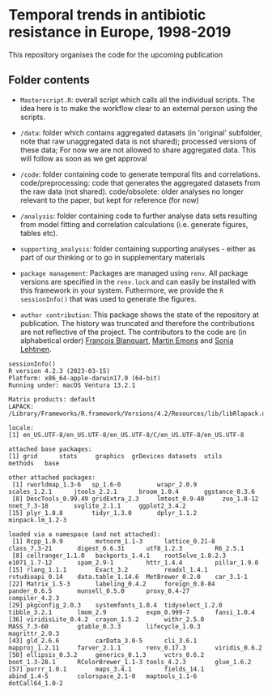 # Temporal trends in antibiotic resistance in Europe, 1998-2019

This repository organises the code for the upcoming publication

## Folder contents

- `Masterscript.R`: overall script which calls all the individual scripts. The idea here is to make the workflow clear to an external person using the scripts.

- `/data`: folder which contains aggregated datasets (in 'original' subfolder, note that raw unaggregated data is not shared); processed versions of these data; For now we are not allowed to share aggregated data. This will follow as soon as we get approval

- `/code`: folder containing code to generate temporal fits and correlations.
code/preprocessing: code that generates the aggregated datasets from the raw data (not shared).
code/obsolete: older analyses no longer relevant to the paper, but kept for reference (for now)

- `/analysis`: folder containing code to further analyse data sets resulting from model fitting and correlation calculations (i.e. generate figures, tables etc).

- `supporting_analysis`: folder containing supporting analyses - either as part of our thinking or to go in supplementary materials

- `package management`: Packages are managed using `renv`. All package versions are specified in the `renv.lock` and can easily be installed with this framework in your system. Futhermore, we provide the `R sessionInfo()` that was used to generate the figures.

- `author contribution`: This package shows the state of the repository at publication. The history was truncated and therefore the contributions are not reflective of the project. The contributors to the code are (in alphabetical order) [François Blanquart](https://sites.google.com/site/francoisblanquart/), [Martin Emons](https://www.mls.uzh.ch/en/research/robinson/groupmembers/martin-emons.html) and [Sonja Lehtinen](https://sites.google.com/view/sonjalehtinen).

```
sessionInfo()
R version 4.2.3 (2023-03-15)
Platform: x86_64-apple-darwin17.0 (64-bit)
Running under: macOS Ventura 13.2.1

Matrix products: default
LAPACK: /Library/Frameworks/R.framework/Versions/4.2/Resources/lib/libRlapack.dylib

locale:
[1] en_US.UTF-8/en_US.UTF-8/en_US.UTF-8/C/en_US.UTF-8/en_US.UTF-8

attached base packages:
[1] grid      stats     graphics  grDevices datasets  utils     methods   base     

other attached packages:
 [1] rworldmap_1.3-6   sp_1.6-0          wrapr_2.0.9       scales_1.2.1      jtools_2.2.1      broom_1.0.4       ggstance_0.3.6   
 [8] DescTools_0.99.49 gridExtra_2.3     lmtest_0.9-40     zoo_1.8-12        nnet_7.3-18       svglite_2.1.1     ggplot2_3.4.2    
[15] plyr_1.8.8        tidyr_1.3.0       dplyr_1.1.2       minpack.lm_1.2-3

loaded via a namespace (and not attached):
 [1] Rcpp_1.0.9         mvtnorm_1.1-3      lattice_0.21-8     class_7.3-21       digest_0.6.31      utf8_1.2.3         R6_2.5.1          
 [8] cellranger_1.1.0   backports_1.4.1    rootSolve_1.8.2.3  e1071_1.7-12       spam_2.9-1         httr_1.4.4         pillar_1.9.0      
[15] rlang_1.1.1        Exact_3.2          readxl_1.4.1       rstudioapi_0.14    data.table_1.14.6  MetBrewer_0.2.0    car_3.1-1         
[22] Matrix_1.5-3       labeling_0.4.2     foreign_0.8-84     pander_0.6.5       munsell_0.5.0      proxy_0.4-27       compiler_4.2.3    
[29] pkgconfig_2.0.3    systemfonts_1.0.4  tidyselect_1.2.0   tibble_3.2.1       lmom_2.9           expm_0.999-7       fansi_1.0.4       
[36] viridisLite_0.4.2  crayon_1.5.2       withr_2.5.0        MASS_7.3-60        gtable_0.3.3       lifecycle_1.0.3    magrittr_2.0.3    
[43] gld_2.6.6          carData_3.0-5      cli_3.6.1          mapproj_1.2.11     farver_2.1.1       renv_0.17.3        viridis_0.6.2     
[50] ellipsis_0.3.2     generics_0.1.3     vctrs_0.6.2        boot_1.3-28.1      RColorBrewer_1.1-3 tools_4.2.3        glue_1.6.2        
[57] purrr_1.0.1        maps_3.4.1         fields_14.1        abind_1.4-5        colorspace_2.1-0   maptools_1.1-6     dotCall64_1.0-2
```

